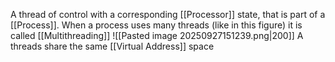 A thread of control with a corresponding [[Processor]] state, that is part of a [[Process]]. When a process uses many threads (like in this figure) it is called [[Multithreading]]
![[Pasted image 20250927151239.png|200]]
A threads share the same [[Virtual Address]] space
